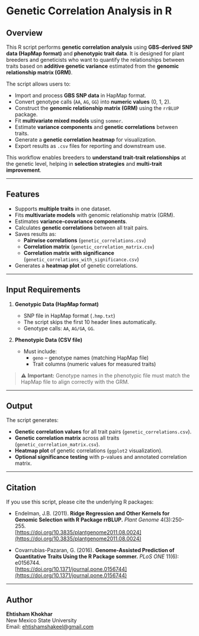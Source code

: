 # Genetic Correlation Analysis in R

## Overview
This R script performs **genetic correlation analysis** using **GBS-derived SNP data (HapMap format)** and **phenotypic trait data**. It is designed for plant breeders and geneticists who want to quantify the relationships between traits based on **additive genetic variance** estimated from the **genomic relationship matrix (GRM)**.

The script allows users to:

- Import and process **GBS SNP data** in HapMap format.
- Convert genotype calls (`AA`, `AG`, `GG`) into **numeric values** (0, 1, 2).
- Construct the **genomic relationship matrix (GRM)** using the `rrBLUP` package.
- Fit **multivariate mixed models** using `sommer`.
- Estimate **variance components** and **genetic correlations** between traits.
- Generate a **genetic correlation heatmap** for visualization.
- Export results as `.csv` files for reporting and downstream use.

This workflow enables breeders to **understand trait-trait relationships** at the genetic level, helping in **selection strategies** and **multi-trait improvement**.

---

## Features

- Supports **multiple traits** in one dataset.
- Fits **multivariate models** with genomic relationship matrix (GRM).
- Estimates **variance-covariance components**.
- Calculates **genetic correlations** between all trait pairs.
- Saves results as:
  - **Pairwise correlations** (`genetic_correlations.csv`)
  - **Correlation matrix** (`genetic_correlation_matrix.csv`)
  - **Correlation matrix with significance** (`genetic_correlations_with_significance.csv`)
- Generates a **heatmap plot** of genetic correlations.

---

## Input Requirements

1. **Genotypic Data (HapMap format)**  
   - SNP file in HapMap format (`.hmp.txt`)  
   - The script skips the first 10 header lines automatically.  
   - Genotype calls: `AA`, `AG/GA`, `GG`.

2. **Phenotypic Data (CSV file)**  
   - Must include:
     - `geno` – genotype names (matching HapMap file)  
     - Trait columns (numeric values for measured traits)  

> ⚠️ **Important:** Genotype names in the phenotypic file must match the HapMap file to align correctly with the GRM.

---

## Output

The script generates:

- **Genetic correlation values** for all trait pairs (`genetic_correlations.csv`).
- **Genetic correlation matrix** across all traits (`genetic_correlation_matrix.csv`).
- **Heatmap plot** of genetic correlations (`ggplot2` visualization).
- **Optional significance testing** with p-values and annotated correlation matrix.


---

## Citation

If you use this script, please cite the underlying R packages:

- Endelman, J.B. (2011). **Ridge Regression and Other Kernels for Genomic Selection with R Package rrBLUP.** *Plant Genome* 4(3):250-255.  
[https://doi.org/10.3835/plantgenome2011.08.0024](https://doi.org/10.3835/plantgenome2011.08.0024)

- Covarrubias-Pazaran, G. (2016). **Genome-Assisted Prediction of Quantitative Traits Using the R Package sommer.** *PLoS ONE* 11(6): e0156744.  
[https://doi.org/10.1371/journal.pone.0156744](https://doi.org/10.1371/journal.pone.0156744)

---

## Author

**Ehtisham Khokhar**  
New Mexico State University  
Email: ehtishamshakeel@gmail.com


